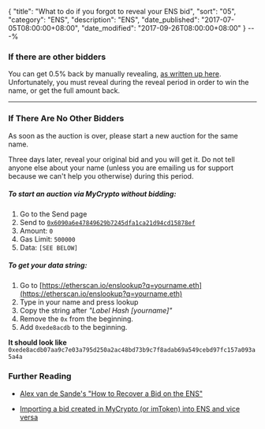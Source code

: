 {
 "title": "What to do if you forgot to reveal your ENS bid",
 "sort": "05",
 "category": "ENS",
 "description": "ENS",
 "date_published": "2017-07-05T08:00:00+08:00",
 "date_modified": "2017-09-26T08:00:00+08:00"
}
---%


### If there are other bidders

You can get 0.5% back by manually revealing, [as written up here](https://support.mycrypto.com/ens/manually-revealing-ens-bid.html). Unfortunately, you must reveal during the reveal period in order to win  the name, or get the full amount back.

---

### If There Are No Other Bidders

As soon as the auction is over, please start a new auction for the same name.

Three days later, reveal your original bid and you will get it. Do not tell anyone else about your name (unless you are emailing us for support because we can't help you otherwise) during this period.

##### To start an auction via MyCrypto without bidding:

1.  Go to the Send page
2.  Send to [`0x6090a6e47849629b7245dfa1ca21d94cd15878ef`](https://etherscan.io/address/0x6090a6e47849629b7245dfa1ca21d94cd15878ef)
3.  Amount: `0`
4.  Gas Limit: `500000`
5.  Data: `[SEE BELOW]`

##### To get your data string:

1.  Go to [https://etherscan.io/enslookup?q=yourname.eth](https://etherscan.io/enslookup?q=yourname.eth)
2.  Type in your name and press lookup
3.  Copy the string after _"Label Hash [yourname]"_
4.  Remove the `0x` from the beginning.
5.  Add `0xede8acdb` to the beginning.

**It should look like** `0xede8acdb07aa9c7e03a795d250a2ac48bd73b9c7f8adab69a549cebd97fc157a093a5a4a`

### Further Reading

- [Alex van de Sande's "How to Recover a Bid on the ENS"](https://gist.github.com/alexvandesande/1c48dfbb330d67aeb79bc5b1103c6abe)

- [Importing a bid created in MyCrypto (or imToken) into ENS and vice versa](https://medium.com/@nhirsch/importing-a-bid-created-in-mew-into-ens-and-vice-versa-60b31a174e98)
